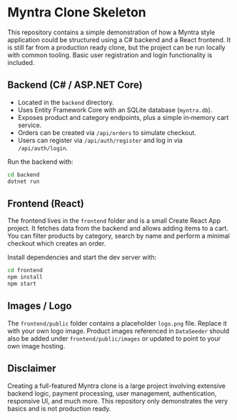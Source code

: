 # Myntra Clone Skeleton

This repository contains a simple demonstration of how a Myntra style application could be structured using a C# backend and a React frontend. It is still far from a production ready clone, but the project can be run locally with common tooling. Basic user registration and login functionality is included.

## Backend (C# / ASP.NET Core)

* Located in the `backend` directory.
* Uses Entity Framework Core with an SQLite database (`myntra.db`).
* Exposes product and category endpoints, plus a simple in‑memory cart service.
* Orders can be created via `/api/orders` to simulate checkout.
* Users can register via `/api/auth/register` and log in via `/api/auth/login`.

Run the backend with:

```bash
cd backend
dotnet run
```

## Frontend (React)

The frontend lives in the `frontend` folder and is a small Create React App project. It fetches data from the backend and allows adding items to a cart.
You can filter products by category, search by name and perform a minimal checkout which creates an order.

Install dependencies and start the dev server with:

```bash
cd frontend
npm install
npm start
```

## Images / Logo

The `frontend/public` folder contains a placeholder `logo.png` file. Replace it with your own logo image. Product images referenced in `DataSeeder` should also be added under `frontend/public/images` or updated to point to your own image hosting.

## Disclaimer

Creating a full-featured Myntra clone is a large project involving extensive backend logic, payment processing, user management, authentication, responsive UI, and much more. This repository only demonstrates the very basics and is not production ready.

